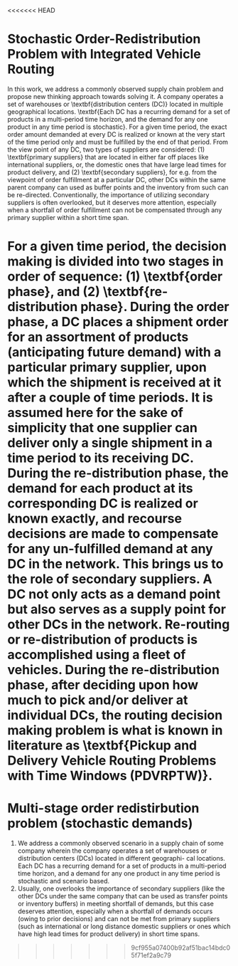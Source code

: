 <<<<<<< HEAD
# Stochastic Order-Redistribution Problem with Integrated Vehicle Routing

In this work, we address a commonly observed supply chain problem and propose new thinking approach towards solving it. A company operates a set of warehouses or \textbf{distribution centers (DC)} located in multiple geographical locations. \textbf{Each DC has a recurring demand for a set of products in a multi-period time horizon, and the demand for any one product in any time period is stochastic}. For a given time period, the exact order amount demanded at every DC is realized or known at the very start of the time period only and must be fulfilled by the end of that period. From the view point of any DC, two types of suppliers are considered: (1) \textbf{primary suppliers} that are located in either far off places like international suppliers, or, the domestic ones that have large lead times for product delivery, and (2) \textbf{secondary suppliers}, for e.g. from the viewpoint of order fulfillment at a particular DC, other DCs within the same parent company can used as buffer points and the inventory from such can be re-directed. Conventionally, the importance of utilizing secondary suppliers is often overlooked, but it deserves more attention, especially when a shortfall of order fulfillment can not be compensated through any primary supplier within a short time span. 

For a given time period, the decision making is divided into two stages in order of sequence: (1) \textbf{order phase}, and (2) \textbf{re-distribution phase}. During the order phase, a DC places a shipment order for an assortment of products (anticipating future demand) with a particular primary supplier, upon which the shipment is received at it after a couple of time periods. It is assumed here for the sake of simplicity that one supplier can deliver only a single shipment in a time period to its receiving DC. During the re-distribution phase, the demand for each product at its corresponding DC is realized or known exactly, and recourse decisions are made to compensate for any un-fulfilled demand at any DC in the network. This brings us to the role of secondary suppliers. A DC not only acts as a demand point but also serves as a supply point for other DCs in the network. Re-routing or re-distribution of products is accomplished using a fleet of vehicles. During the re-distribution phase, after deciding upon how much to pick and/or deliver at individual DCs, the routing decision making problem is what is known in literature as \textbf{Pickup and Delivery Vehicle Routing Problems with Time Windows (PDVRPTW)}.
=======
# Multi-stage order redistirbution problem (stochastic demands)
1. We address a commonly observed scenario in a supply chain of some company wherein the company operates a set of warehouses or distribution centers (DCs) located in different geographi- cal locations. Each DC has a recurring demand for a set of products in a multi-period time horizon, and a demand for any one product in any time period is stochastic and scenario based.
2. Usually, one overlooks the importance of secondary suppliers (like the other DCs under the same company that can be used as transfer points or inventory buffers) in meeting shortfall of demands, but this case deserves attention, especially when a shortfall of demands occurs (owing to prior decisions) and can not be met from primary suppliers (such as international or long distance domestic suppliers or ones which have high lead times for product delivery) in short time spans.
>>>>>>> 9cf955a07400b92af51bac14bdc05f71ef2a9c79
